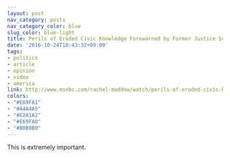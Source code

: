 ```yaml
---
layout: post
nav_category: posts
nav_category_color: blue
slug_color: blue-light
title: Perils of Eroded Civic Knowledge Forewarned by Former Justice Souter
date: '2016-10-24T18:43:32+09:00'
tags:
- politics
- article
- opinion
- video
- america
link: http://www.msnbc.com/rachel-maddow/watch/perils-of-eroded-civic-knowledge-forewarned-790540867791
colors:
- "#E69FA1"
- "#A4A4A5"
- "#E2A1A2"
- "#E69FA0"
- "#B0B0B0"
---
```


<p>This is extremely important.</p>

